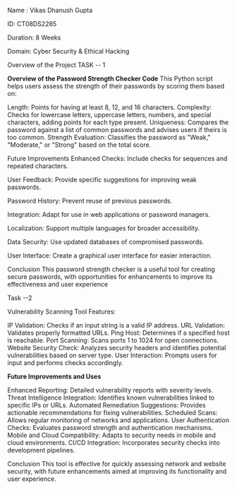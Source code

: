 Name : Vikas Dhanush Gupta

ID: CT08DS2285

Duration: 8 Weeks

Domain: Cyber Security & Ethical Hacking

Overview of the Project
TASK -- 1

**Overview of the Password Strength Checker Code**
This Python script helps users assess the strength of their passwords by scoring them based on:

Length: Points for having at least 8, 12, and 16 characters.
Complexity: Checks for lowercase letters, uppercase letters, numbers, and special characters, adding points for each type present.
Uniqueness: Compares the password against a list of common passwords and advises users if theirs is too common.
Strength Evaluation: Classifies the password as "Weak," "Moderate," or "Strong" based on the total score.

Future Improvements
Enhanced Checks: Include checks for sequences and repeated characters.

User Feedback: Provide specific suggestions for improving weak passwords.

Password History: Prevent reuse of previous passwords.

Integration: Adapt for use in web applications or password managers.

Localization: Support multiple languages for broader accessibility.

Data Security: Use updated databases of compromised passwords.

User Interface: Create a graphical user interface for easier interaction.

Conclusion
This password strength checker is a useful tool for creating secure passwords, with opportunities for enhancements
to improve its effectiveness and user experience

Task --2 

Vulnerability Scanning Tool
Features:

IP Validation: Checks if an input string is a valid IP address.
URL Validation: Validates properly formatted URLs.
Ping Host: Determines if a specified host is reachable.
Port Scanning: Scans ports 1 to 1024 for open connections.
Website Security Check: Analyzes security headers and identifies potential vulnerabilities based on server type.
User Interaction: Prompts users for input and performs checks accordingly.

**Future Improvements and Uses**

Enhanced Reporting: Detailed vulnerability reports with severity levels.
Threat Intelligence Integration: Identifies known vulnerabilities linked to specific IPs or URLs.
Automated Remediation Suggestions: Provides actionable recommendations for fixing vulnerabilities.
Scheduled Scans: Allows regular monitoring of networks and applications.
User Authentication Checks: Evaluates password strength and authentication mechanisms.
Mobile and Cloud Compatibility: Adapts to security needs in mobile and cloud environments.
CI/CD Integration: Incorporates security checks into development pipelines.

Conclusion
This tool is effective for quickly assessing network and website security, with future enhancements aimed at improving its functionality and user experience.
